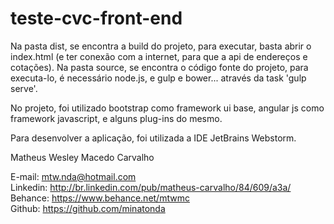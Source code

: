 # teste-cvc-front-end

Na pasta dist, se encontra a build do projeto, para executar, basta abrir o index.html (e ter conexão com a internet, para que a api de endereços e cotações).
Na pasta source, se encontra o código fonte do projeto, para executa-lo, é necessário node.js, e gulp e bower...
através da task 'gulp serve'.

No projeto, foi utilizado bootstrap como framework ui base, angular js como framework javascript, e alguns plug-ins do mesmo.

Para desenvolver a aplicação, foi utilizada a IDE JetBrains Webstorm.

Matheus Wesley Macedo Carvalho

E-mail: mtw.nda@hotmail.com                                
Linkedin: http://br.linkedin.com/pub/matheus-carvalho/84/609/a3a/ 
Behance: https://www.behance.net/mtwmc             
Github: https://github.com/minatonda 
